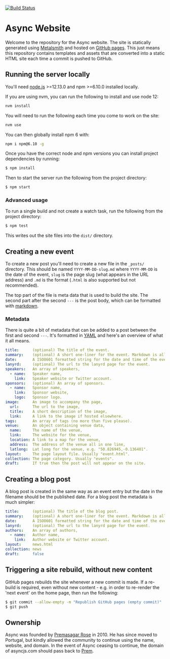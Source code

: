 [![Build Status](https://travis-ci.org/asyncjs/async-website.svg?branch=master)](https://travis-ci.org/asyncjs/async-website)

# Async Website

Welcome to the repository for the Async website. The site is statically generated using [Metalsmith][#metalsmith] and hosted on [GitHub pages][#gh-pages]. This just means this repository contains templates and assets that are converted into a static HTML site each time a commit is pushed to GitHub.

## Running the server locally

You'll need [node.js][#nodejs] >=12.13.0 and npm >=6.10.0 installed locally.

If you are using nvm, you can run the following to install and use node 12:

```bash
nvm install
```

You will need to run the following each time you come to work on the site:

```bash
nvm use
```

You can then globally install npm 6 with:

```bash
npm i npm@6.10 -g
```

Once you have the correct node and npm versions you can install project dependencies by running:

```bash
$ npm install
```

Then to start the server run the following from the project directory:

```bash
$ npm start
```

### Advanced usage

To run a single build and not create a watch task, run the following from the project directory:

```bash
$ npm test
```

This writes out the site files into the `dist/` directory.

## Creating a new event

To create a new post you'll need to create a new file in the `_posts/` directory. This should be named `YYYY-MM-DD-slug.md` where `YYYY-MM-DD` is the date of the event, `slug` is the page slug (what appears in the URL address) and `.md` is the format (`.html` is also supported but not recommended).

The top part of the file is meta data that is used to build the site. The second part after the second `---` is the post body, which can be formatted with [markdown][#md].

### Metadata

There is quite a bit of metadata that can be added to a post between the first and second `---`. It's formatted in [YAML][#yaml] and here's an overview of what it all means.

```yaml
title:      (optional) The title of the event.
summary:    (optional) A short one-liner for the event. Markdown is allowed.
date:       A ISO8601 formatted string for the date and time of the event.
lanyrd:     (optional) The url to the lanyrd page for the event.
speakers:   An array of speakers,
  - name:   Speaker name,
    link:   Speaker website or Twitter account.
sponsors:   (optional) An array of sponsors.
  - name:   Sponsor name,
    link:   Sponsor website,
    logo:   Sponsor logo.
image:      An image to accompany the page,
  url:      The url to the image,
  title:    A short description of the image,
  link:     A link to the image if hosted elsewhere.
tags:       An array of tags (no more than five please).
venue:      An object containing venue data,
  name:     The name of the venue,
  link:     The website for the venue,
  location: A link to a map for the venue,
  address:  The address of the venue all in one line,
  latlong:  Lat long for the venue, e.g. "50.826945,-0.136401".
layout:     The page layout file. Usually "event.html".
collection: The page category. Usually "events".
draft:      If true then the post will not appear on the site.
```

## Creating a blog post

A blog post is created in the same way as an event entry but the date in the filename should be the published date. For a blog post the metadata is much simpler:

```yaml
title:      (optional) The title of the blog post.
summary:    (optional) A short one-liner for the event. Markdown is allowed.
date:       A ISO8601 formatted string for the date and time of the event.
lanyrd:     (optional) The url to the lanyrd page for the event.
authors:    An array of authors,
  - name:   Author name,
    link:   Author website or Twitter account.
layout:     news.html
collection: news
draft:      false
```

## Triggering a site rebuild, without new content

GitHub pages rebuilds the site whenever a new commit is made. If a re-build is required, even without new content - e.g. in order to re-render the 'next event' on the home page, then run the following:

```bash
$ git commit --allow-empty -m "Republish GitHub pages (empty commit)"
$ git push
```

## Ownership

Async was founded by [Premasagar Rose][#prem] in 2010. He has since moved to Portugal, but kindly allowed the community to continue using the name, website, and domain. In the event of Async ceasing to continue, the domain of asyncjs.com should pass back to [Prem][#prem].


[#metalsmith]: http://metalsmith.io/
[#gh-pages]: https://pages.github.com/
[#nodejs]: https://nodejs.org/
[#md]: https://daringfireball.net/projects/markdown/
[#yaml]: http://yaml.org/
[#prem]: http://premasagar.com/
